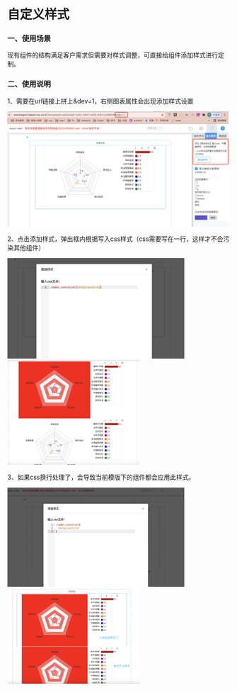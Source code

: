 # 自定义样式

### 一、使用场景

现有组件的结构满足客户需求但需要对样式调整，可直接给组件添加样式进行定制。

### 二、使用说明

1、需要在url链接上拼上&dev=1，右侧图表属性会出现添加样式设置

<img src="/img/WX20210601-133618@2x.png"  width="500"   />

2、点击添加样式，弹出框内根据写入css样式（css需要写在一行，这样才不会污染其他组件）

<img src="/img/image2021-6-1_13-40-31.png"  width="400"   /><img src="/img/image2021-6-1_13-42-2.png"  width="300"   />

3、如果css换行处理了，会导致当前模版下的组件都会应用此样式。

<img src="/img/image2021-6-1_13-54-13.png"  width="400"   /><img src="/img/WX20210601-135507@2x.png"  width="300"   />

